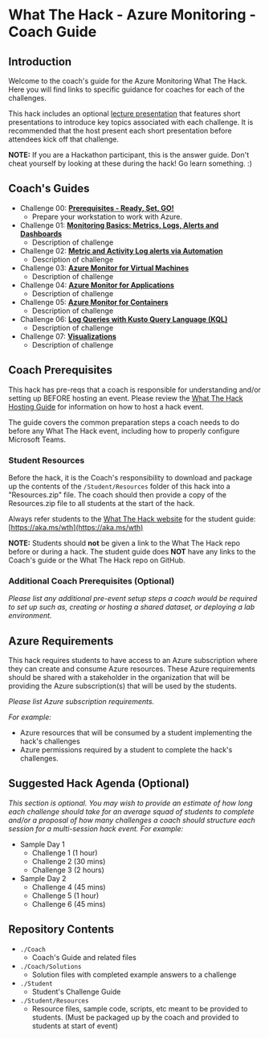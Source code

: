 # What The Hack - Azure Monitoring - Coach Guide

## Introduction

Welcome to the coach's guide for the Azure Monitoring What The Hack. Here you will find links to specific guidance for coaches for each of the challenges.

This hack includes an optional [lecture presentation](Lectures.pptx) that features short presentations to introduce key topics associated with each challenge. It is recommended that the host present each short presentation before attendees kick off that challenge.

**NOTE:** If you are a Hackathon participant, this is the answer guide. Don't cheat yourself by looking at these during the hack! Go learn something. :)

## Coach's Guides

- Challenge 00: **[Prerequisites - Ready, Set, GO!](./Solution-00.md)**
	 - Prepare your workstation to work with Azure.
- Challenge 01: **[Monitoring Basics: Metrics, Logs, Alerts and Dashboards](./Solution-01.md)**
	 - Description of challenge
- Challenge 02: **[Metric and Activity Log alerts via Automation](./Solution-02.md)**
	 - Description of challenge
- Challenge 03: **[Azure Monitor for Virtual Machines](./Solution-03.md)**
	 - Description of challenge
- Challenge 04: **[Azure Monitor for Applications](./Solution-04.md)**
	 - Description of challenge
- Challenge 05: **[Azure Monitor for Containers](./Solution-05.md)**
	 - Description of challenge
- Challenge 06: **[Log Queries with Kusto Query Language (KQL)](./Solution-06.md)**
	 - Description of challenge
- Challenge 07: **[Visualizations](./Solution-07.md)**
	 - Description of challenge

## Coach Prerequisites

This hack has pre-reqs that a coach is responsible for understanding and/or setting up BEFORE hosting an event. Please review the [What The Hack Hosting Guide](https://aka.ms/wthhost) for information on how to host a hack event.

The guide covers the common preparation steps a coach needs to do before any What The Hack event, including how to properly configure Microsoft Teams.

### Student Resources

Before the hack, it is the Coach's responsibility to download and package up the contents of the `/Student/Resources` folder of this hack into a "Resources.zip" file. The coach should then provide a copy of the Resources.zip file to all students at the start of the hack.

Always refer students to the [What The Hack website](https://aka.ms/wth) for the student guide: [https://aka.ms/wth](https://aka.ms/wth)

**NOTE:** Students should **not** be given a link to the What The Hack repo before or during a hack. The student guide does **NOT** have any links to the Coach's guide or the What The Hack repo on GitHub.

### Additional Coach Prerequisites (Optional)

_Please list any additional pre-event setup steps a coach would be required to set up such as, creating or hosting a shared dataset, or deploying a lab environment._

## Azure Requirements

This hack requires students to have access to an Azure subscription where they can create and consume Azure resources. These Azure requirements should be shared with a stakeholder in the organization that will be providing the Azure subscription(s) that will be used by the students.

_Please list Azure subscription requirements._

_For example:_

- Azure resources that will be consumed by a student implementing the hack's challenges
- Azure permissions required by a student to complete the hack's challenges.

## Suggested Hack Agenda (Optional)

_This section is optional. You may wish to provide an estimate of how long each challenge should take for an average squad of students to complete and/or a proposal of how many challenges a coach should structure each session for a multi-session hack event. For example:_

- Sample Day 1
  - Challenge 1 (1 hour)
  - Challenge 2 (30 mins)
  - Challenge 3 (2 hours)
- Sample Day 2
  - Challenge 4 (45 mins)
  - Challenge 5 (1 hour)
  - Challenge 6 (45 mins)

## Repository Contents

- `./Coach`
  - Coach's Guide and related files
- `./Coach/Solutions`
  - Solution files with completed example answers to a challenge
- `./Student`
  - Student's Challenge Guide
- `./Student/Resources`
  - Resource files, sample code, scripts, etc meant to be provided to students. (Must be packaged up by the coach and provided to students at start of event)
